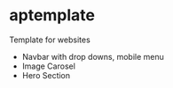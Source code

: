 # aptemplate

Template for websites

- Navbar with drop downs, mobile menu
- Image Carosel
- Hero Section
